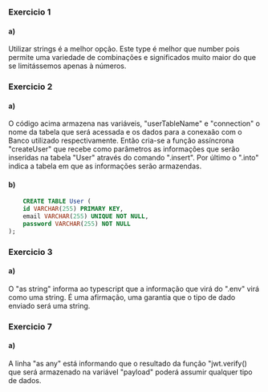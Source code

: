### Exercicio 1

#### a)

Utilizar strings é a melhor opção. Este type é melhor que number pois permite uma variedade de combinações e significados muito maior do que se limitássemos apenas à números.

### Exercicio 2

#### a)

O código acima armazena nas variáveis, "userTableName" e "connection" o nome da tabela que será acessada e os dados para a conexaão com o Banco utilizado respectivamente. Então cria-se a função assíncrona "createUser" que recebe como parâmetros as informações que serão inseridas na tabela "User" através do comando ".insert". Por último o ".into" indica a tabela em que as informações serão armazendas.

#### b)

```sql
    CREATE TABLE User (
	id VARCHAR(255) PRIMARY KEY,
    email VARCHAR(255) UNIQUE NOT NULL,
    password VARCHAR(255) NOT NULL
);
```

### Exercicio 3

#### a)

O "as string" informa ao typescript que a informação que virá do ".env" virá como uma string. É uma afirmação, uma garantia que o tipo de dado enviado será uma string.

### Exercicio 7

#### a)

A linha "as any" está informando que o resultado da função "jwt.verify() que será armazenado na variável "payload" poderá assumir qualquer tipo de dados.
